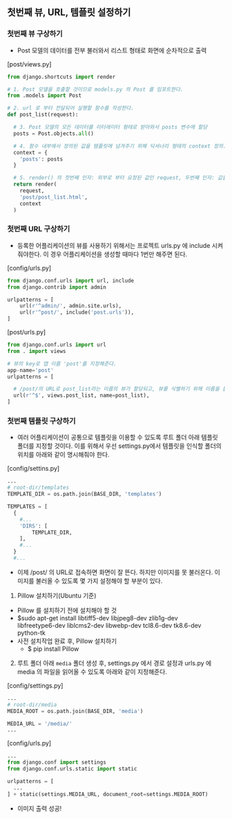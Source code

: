 ## 첫번째 뷰, URL, 템플릿 설정하기
### 첫번째 뷰 구상하기
- Post 모델의 데이터를 전부 불러와서 리스트 형태로 화면에 순차적으로 출력

[post/views.py]
```python
from django.shortcuts import render

# 1. Post 모델을 호출할 것이므로 models.py 의 Post 를 임포트한다.
from .models import Post

# 2. url 로 부터 전달되어 실행할 함수를 작성한다.
def post_list(request):

  # 3. Post 모델의 모든 데이터를 이터레이터 형태로 받아와서 posts 변수에 할당
  posts = Post.objects.all()

  # 4. 함수 내부에서 정의된 값을 템플릿에 넘겨주기 위해 딕셔너리 형태의 context 정의.
  context = {
    'posts': posts
  }

  # 5. render() 의 첫번째 인자: 외부로 부터 요청된 값인 request, 두번째 인자: 값을 받아서 보여줄 템플릿, 세번째 인자: context
  return render(
    request,
    'post/post_list.html',
    context
  )
```

### 첫번째 URL 구상하기
- 등록한 어플리케이션의 뷰를 사용하기 위해서는 프로젝트 urls.py 에 include 시켜줘야한다. 이 경우 어플리케이션을 생성할 때마다 1번만 해주면 된다.

[config/urls.py]
```python
from django.conf.urls import url, include
from django.contrib import admin

urlpatterns = [
    url(r'^admin/', admin.site.urls),
    url(r'^post/', include('post.urls')),
]
```
[post/urls.py]
```python
from django.conf.urls import url
from . import views

# 뷰의 key로 앱 이름 'post'를 지정해준다.
app-name='post'
urlpatterns = [

  # /post/의 URL로 post_list라는 이름의 뷰가 할당되고, 뷰를 식별하기 위해 이름을 붙임
  url(r'^$', views.post_list, name=post_list),
]
```

### 첫번째 템플릿 구상하기
- 여러 어플리케이션이 공통으로 템플릿을 이용할 수 있도록 루트 폴더 아래 템플릿 폴더를 지정할 것이다. 이를 위해서 우선 settings.py에서 템플릿을 인식할 폴더의 위치를 아래와 같이 명시해줘야 한다.

[config/settins.py]
```python
...
# root-dir/templates
TEMPLATE_DIR = os.path.join(BASE_DIR, 'templates')

TEMPLATES = [
  {
    #...
    'DIRS': [
        TEMPLATE_DIR,
    ],
    #...
  }
  #...
```
- 이제 /post/ 의 URL로 접속하면 화면이 잘 뜬다. 하지만 이미지를 못 불러온다. 이미지를 불러올 수 있도록 몇 가지 설정해야 할 부분이 있다.


1. Pillow 설치하기(Ubuntu 기준)

  - Pillow 를 설치하기 전에 설치해야 할 것
  - $sudo apt-get install libtiff5-dev libjpeg8-dev zlib1g-dev \
libfreetype6-dev liblcms2-dev libwebp-dev tcl8.6-dev tk8.6-dev python-tk
- 사전 설치작업 완료 후, Pillow 설치하기
  - $ pip install Pillow

2. 루트 폴더 아래 `media` 폴더 생성 후, settings.py 에서 경로 설정과 urls.py 에 media 의 파일을 읽어올 수 있도록 아래와 같이 지정해준다.

[config/settings.py]
```python
...
# root-dir/media
MEDIA_ROOT = os.path.join(BASE_DIR, 'media')

MEDIA_URL = '/media/'
...
```
[config/urls.py]
```python
...
from django.conf import settings
from django.conf.urls.static import static

urlpatterns = [
  ...
] + static(settings.MEDIA_URL, document_root=settings.MEDIA_ROOT)
```
- 이미지 출력 성공!

